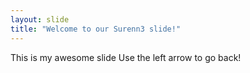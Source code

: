 ```yaml
---
layout: slide
title: "Welcome to our Surenn3 slide!"
---
```

This is my awesome slide
Use the left arrow to go back!
